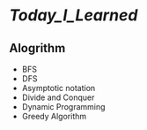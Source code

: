 ***Today_I_Learned***
===
Alogrithm
---
* BFS
* DFS
* Asymptotic notation
* Divide and Conquer
* Dynamic Programming
* Greedy Algorithm